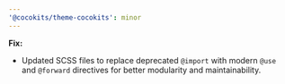 ```yaml
---
'@cocokits/theme-cocokits': minor
---
```


**Fix:**
- Updated SCSS files to replace deprecated `@import` with modern `@use` and `@forward` directives for better modularity and maintainability.